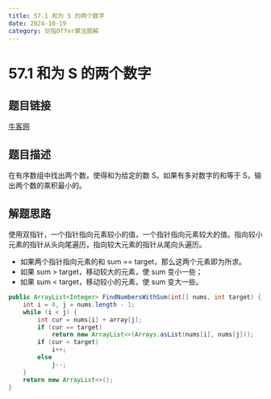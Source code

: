 ```yaml
---
title: 57.1 和为 S 的两个数字
date: 2024-10-19
category: 剑指Offer算法题解
---
```


# 57.1 和为 S 的两个数字

## 题目链接

[牛客网](https://www.nowcoder.com/practice/390da4f7a00f44bea7c2f3d19491311b?tpId=13&tqId=11195&tPage=1&rp=1&ru=/ta/coding-interviews&qru=/ta/coding-interviews/question-ranking&from=cyc_github)

## 题目描述

在有序数组中找出两个数，使得和为给定的数 S。如果有多对数字的和等于 S，输出两个数的乘积最小的。

## 解题思路

使用双指针，一个指针指向元素较小的值，一个指针指向元素较大的值。指向较小元素的指针从头向尾遍历，指向较大元素的指针从尾向头遍历。

- 如果两个指针指向元素的和 sum == target，那么这两个元素即为所求。
- 如果 sum \> target，移动较大的元素，使 sum 变小一些；
- 如果 sum \< target，移动较小的元素，使 sum 变大一些。

```java
public ArrayList<Integer> FindNumbersWithSum(int[] nums, int target) {
    int i = 0, j = nums.length - 1;
    while (i < j) {
        int cur = nums[i] + array[j];
        if (cur == target)
            return new ArrayList<>(Arrays.asList(nums[i], nums[j]));
        if (cur < target)
            i++;
        else
            j--;
    }
    return new ArrayList<>();
}
```

